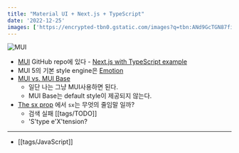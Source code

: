```yaml
---
title: "Material UI + Next.js + TypeScript"
date: '2022-12-25'
images: ['https://encrypted-tbn0.gstatic.com/images?q=tbn:ANd9GcTGN87fiJAVnDzqCdMPNI-4yw90pxAYFObQQa6SRMO_124Bhq9hYobcnj0qitzuQ_HzO54&usqp=CAU']
---
```

![MUI](https://encrypted-tbn0.gstatic.com/images?q=tbn:ANd9GcTGN87fiJAVnDzqCdMPNI-4yw90pxAYFObQQa6SRMO_124Bhq9hYobcnj0qitzuQ_HzO54&usqp=CAU)

- [MUI](https://mui.com/) GitHub repo에 있다 - [Next.js with TypeScript example](https://github.com/mui/material-ui/tree/master/examples/nextjs-with-typescript)
- MUI 5의 기본 style engine은 [Emotion](https://emotion.sh/)
- [MUI vs. MUI Base](https://emotion.sh/)
	- 일단 나는 그냥 MUI사용하면 된다.
	- MUI Base는 default style이 제공되지 않는다.
- [The sx prop](https://mui.com/system/getting-started/the-sx-prop/) 에서 `sx`는 무엇의 줄임말 일까? 
	- 검색 실패 [[tags/TODO]]
	- 'S'type e'X'tension?

---
- [[tags/JavaScript]]